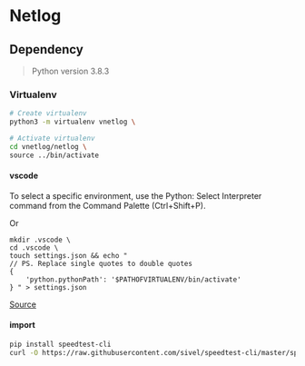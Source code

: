 # Netlog


## Dependency
> Python version 3.8.3
### Virtualenv
~~~bash
# Create virtualenv
python3 -m virtualenv vnetlog \

# Activate virtualenv
cd vnetlog/netlog \
source ../bin/activate
~~~

#### vscode
To select a specific environment, use the Python: Select Interpreter command from the Command Palette (Ctrl+Shift+P).

Or 

~~~
mkdir .vscode \
cd .vscode \
touch settings.json && echo "
// PS. Replace single quotes to double quotes
{
    'python.pythonPath': '$PATHOFVIRTUALENV/bin/activate'
} " > settings.json 
~~~

[Source](https://code.visualstudio.com/docs/python/environments)

#### import
~~~bash
pip install speedtest-cli
curl -O https://raw.githubusercontent.com/sivel/speedtest-cli/master/speedtest.py
~~~